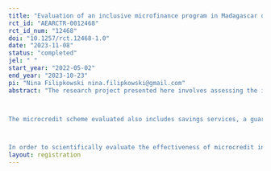 ```yaml
---
title: "Evaluation of an inclusive microfinance program in Madagascar on poverty and empowerment"
rct_id: "AEARCTR-0012468"
rct_id_num: "12468"
doi: "10.1257/rct.12468-1.0"
date: "2023-11-08"
status: "completed"
jel: " "
start_year: "2022-05-02"
end_year: "2023-10-23"
pi: "Nina Filipkowski nina.filipkowski@gmail.com"
abstract: "The research project presented here involves assessing the impact of a microcredit scheme for microentrepreneurs in Madagascar on improving the living conditions of beneficiaries and their families, and on the emancipation of women. 

The microcredit scheme evaluated also includes savings services, a guarantee fund to secure credit, and compulsory micro-insurance (including a mutual health insurance scheme, coverage of hospitalization costs and optional psychosocial support).

In order to scientifically evaluate the effectiveness of microcredit in improving the living conditions of beneficiaries and empowering women, a randomized controlled study is being carried out, including two data collection phases 16 months apart. The aim of this research project is to contribute to the scientific literature and knowledge base on microfinance and its effects on beneficiaries and their families, with a particular focus on women entrepreneurs."
layout: registration
---
```


